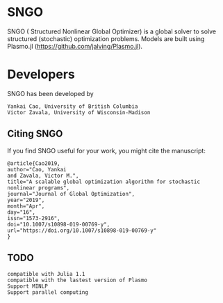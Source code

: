 
# SNGO
SNGO ( Structured Nonlinear Global Optimizer) is a global solver to solve structured (stochastic) optimization problems. Models are built using Plasmo.jl (https://github.com/jalving/Plasmo.jl).

# Developers
SNGO has been developed by 
    
    Yankai Cao, University of British Columbia 
    Victor Zavala, University of Wisconsin-Madison


## Citing SNGO
If you find SNGO useful for your work, you might cite the manuscript:

    @article{Cao2019,
    author="Cao, Yankai
    and Zavala, Victor M.",
    title="A scalable global optimization algorithm for stochastic nonlinear programs",
    journal="Journal of Global Optimization",
    year="2019",
    month="Apr",
    day="16",
    issn="1573-2916",
    doi="10.1007/s10898-019-00769-y",
    url="https://doi.org/10.1007/s10898-019-00769-y"
    }



## TODO
    compatible with Julia 1.1
    compatible with the lastest version of Plasmo
    Support MINLP
    Support parallel computing
